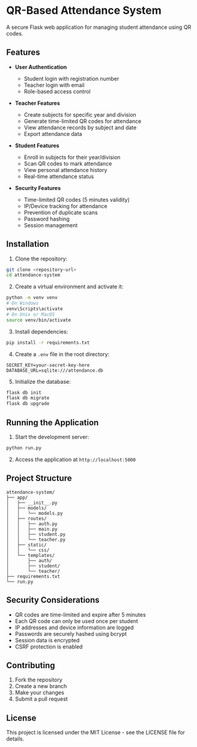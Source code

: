 # QR-Based Attendance System

A secure Flask web application for managing student attendance using QR codes.

## Features

- **User Authentication**
  - Student login with registration number
  - Teacher login with email
  - Role-based access control

- **Teacher Features**
  - Create subjects for specific year and division
  - Generate time-limited QR codes for attendance
  - View attendance records by subject and date
  - Export attendance data

- **Student Features**
  - Enroll in subjects for their year/division
  - Scan QR codes to mark attendance
  - View personal attendance history
  - Real-time attendance status

- **Security Features**
  - Time-limited QR codes (5 minutes validity)
  - IP/Device tracking for attendance
  - Prevention of duplicate scans
  - Password hashing
  - Session management

## Installation

1. Clone the repository:
```bash
git clone <repository-url>
cd attendance-system
```

2. Create a virtual environment and activate it:
```bash
python -m venv venv
# On Windows
venv\Scripts\activate
# On Unix or MacOS
source venv/bin/activate
```

3. Install dependencies:
```bash
pip install -r requirements.txt
```

4. Create a `.env` file in the root directory:
```
SECRET_KEY=your-secret-key-here
DATABASE_URL=sqlite:///attendance.db
```

5. Initialize the database:
```bash
flask db init
flask db migrate
flask db upgrade
```

## Running the Application

1. Start the development server:
```bash
python run.py
```

2. Access the application at `http://localhost:5000`

## Project Structure

```
attendance-system/
├── app/
│   ├── __init__.py
│   ├── models/
│   │   └── models.py
│   ├── routes/
│   │   ├── auth.py
│   │   ├── main.py
│   │   ├── student.py
│   │   └── teacher.py
│   ├── static/
│   │   └── css/
│   └── templates/
│       ├── auth/
│       ├── student/
│       └── teacher/
├── requirements.txt
└── run.py
```

## Security Considerations

- QR codes are time-limited and expire after 5 minutes
- Each QR code can only be used once per student
- IP addresses and device information are logged
- Passwords are securely hashed using bcrypt
- Session data is encrypted
- CSRF protection is enabled

## Contributing

1. Fork the repository
2. Create a new branch
3. Make your changes
4. Submit a pull request

## License

This project is licensed under the MIT License - see the LICENSE file for details.
